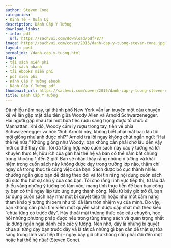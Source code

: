 ```yaml
---
author: Steven Cone
categories:
- Kinh Tế - Quản Lý
description: Đánh Cắp Ý Tưởng
download_links:
- info: pdf
  url: https://sachvui.com/download/pdf/877
image: https://sachvui.com/cover/2015/danh-cap-y-tuong-steven-cone.jpg
layout: post
permalink: /danh-cap-y-tuong.html
tags:
- tải sách miễn phí
- tải sách nhanh
- tải ebooks miễn phí
- pdf miễn phí
- Đánh Cắp Ý Tưởng ebook
- Đánh Cắp Ý Tưởng pdf
thumbnail_url: https://sachvui.com/cover/2015/danh-cap-y-tuong-steven-cone.jpg
title: Đánh Cắp Ý Tưởng
---
```


 <div class="item-desc text-justify"> Đã nhiều năm nay, tại thành phố New York vẫn lan truyền một câu chuyện kể về lần gặp mặt đầu tiên giữa Woody Allen và Arnold Schwarzenegger. Hai người gặp nhau tại một bữa tiệc rượu sang trọng được tổ chức ở Manhattan. Khi đó, Woody cầm ly rượu trong tay, tiến về phía Schwarzenegger và hỏi: “Anh Arnold này, không biết phải mất bao lâu tôi mới giống như anh được nhỉ?” Arnold trả lời ngay không chút ngần ngừ: “Hai thế hệ nữa.” Không giống như Woody, bạn không cần phải chờ lâu đến vậy mới có thể thay đổi. Tôi đã tổng hợp vào cuốn sách này các ý tưởng và lời khuyên thực tế, hữu ích của gần hai thế hệ và bạn có thể nắm bắt chúng trong khoảng 1 đến 2 giờ. Bạn sẽ nhận thấy rằng những ý tưởng và khái niệm trong cuốn sách này không được dạy trong trường lớp nào, thậm chí ngay cả trong thực tế công việc của bạn. Sách được bố cục thành nhiều chương ngắn giúp bạn dễ dàng theo dõi và tôi tin rằng nội dung cuốn sách đủ sức thu hút sự chú ý của các bạn. Tôi cho rằng lĩnh vực tiếp thị, từ lâu đã thiếu vắng những ý tưởng có tầm vóc, mang tính thực tiễn để bạn hay công ty bạn có thể ngay lập tức ứng dụng thành công. Nếu từ bây giờ trở đi, bạn sử dụng cuốn sách này như một bí quyết tiếp thị hoặc như một cẩm nang tham khảo ý tưởng thì xem như tôi đã làm tròn nhiệm vụ của mình. Do vậy, bạn không cần phải tìm kiếm một quyển sách được cập nhật mới theo kiểu “chưa từng có trước đây”. Hãy thoải mái thưởng thức các câu chuyện, học hỏi những phương pháp được nêu trong từng trang sách và quan trọng nhất là: đừng ngần ngại đánh cắp các ý tưởng. Nên nhớ, đây là những bí quyết chưa ai từng dạy bạn trước đây và là tất cả những gì bạn cần để thật sự tỏa sáng trong lĩnh vực tiếp thị - ngay bây giờ chứ không cần phải đợi đến một hoặc hai thế hệ nữa! (Steven Cone). </div>